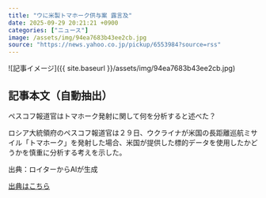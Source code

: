 ```yaml
---
title: "ウに米製トマホーク供与案 露言及"
date: 2025-09-29 20:21:21 +0900
categories: ["ニュース"]
image: /assets/img/94ea7683b43ee2cb.jpg
source: "https://news.yahoo.co.jp/pickup/6553984?source=rss"
---
```


![記事イメージ]({{ site.baseurl }}/assets/img/94ea7683b43ee2cb.jpg)

## 記事本文（自動抽出）
<div><div class="sc-1on7eha-2 RhFjF"><p class="sc-1on7eha-3 biggTM">ペスコフ報道官はトマホーク発射に関して何を分析すると述べた？</p><p class="sc-1on7eha-4 huZnBb">ロシア大統領府のペスコフ報道官は２９日、ウクライナが米国の長距離巡航ミサイル「トマホーク」を発射した場合、米国が提供した標的データを使用したかどうかを慎重に分析する考えを示した。</p><p class="sc-1on7eha-5 csEDyU"><span>出典：ロイターからAIが生成</span></p></div></div>

[出典はこちら](https://news.yahoo.co.jp/pickup/6553984?source=rss)
